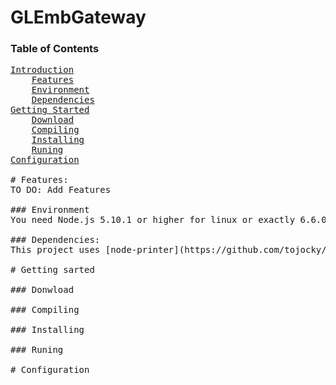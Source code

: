 GLEmbGateway
=================

### Table of Contents
<pre>
<a href="#introduction">Introduction</a>
    <a href="#features">Features</a>
    <a href="#features">Environment</a>
    <a href="#features">Dependencies</a>
<a href="#getting-started">Getting Started</a>
    <a href="#download">Download</a>
    <a href="#compiling">Compiling</a>
    <a href="#installing">Installing</a>
    <a href="#runing">Runing</a>
<a href="#configuration">Configuration</a>

# Features:
TO DO: Add Features

### Environment
You need Node.js 5.10.1 or higher for linux or exactly 6.6.0 for windows.

### Dependencies:
This project uses [node-printer](https://github.com/tojocky/node-printer).

# Getting sarted

### Donwload

### Compiling

### Installing

### Runing

# Configuration